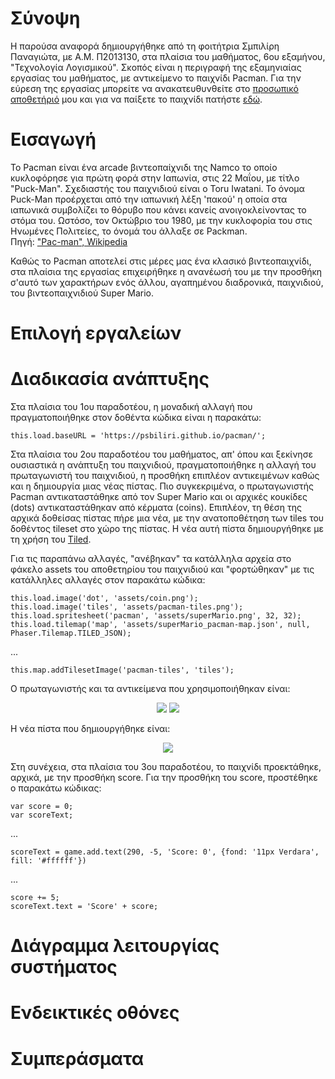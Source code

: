 # Σύνοψη

Η παρούσα αναφορά δημιουργήθηκε από τη φοιτήτρια Σμπιλίρη Παναγιώτα, με Α.Μ. Π2013130, στα πλαίσια του μαθήματος, 6ου εξαμήνου, "Τεχνολογία Λογισμικού". Σκοπός είναι η περιγραφή της εξαμηνιαίας εργασίας του μαθήματος, με αντικείμενο το παιχνίδι Pacman. Για την εύρεση της εργασίας μπορείτε να ανακατευθυνθείτε στο [προσωπικό αποθετήριό](https://github.com/psbiliri/pacman) μου και για να παίξετε το παιχνίδι πατήστε [εδώ](https://psbiliri.github.io/pacman/).

# Εισαγωγή

Το Pacman είναι ένα arcade βιντεοπαίχνιδι της Namco το οποίο κυκλοφόρησε για πρώτη φορά στην Ιαπωνία, στις 22 Μαΐου, με τίτλο "Puck-Man".  Σχεδιαστής του παιχνιδιού είναι ο Toru Iwatani. Το όνομα Puck-Man προέρχεται από την ιαπωνική λέξη 'πακού' η οποία στα ιαπωνικά συμβολίζει το θόρυβο που κάνει κανείς ανοιγοκλείνοντας το στόμα του. Ωστόσο, τον Οκτώβριο του 1980, με την κυκλοφορία του στις Ηνωμένες Πολιτείες, το όνομά του άλλαξε σε Packman. <br>
Πηγή: ["Pac-man", Wikipedia](https://en.wikipedia.org/wiki/Pac-Man)

Καθώς το Pacman αποτελεί στις μέρες μας ένα κλασικό βιντεοπαιχνίδι, στα πλαίσια της εργασίας επιχειρήθηκε η ανανέωσή του με την προσθήκη σ'αυτό των χαρακτήρων ενός άλλου, αγαπημένου διαδρονικά, παιχνιδιού, του βιντεοπαιχνιδιού Super Mario.

# Επιλογή εργαλείων
# Διαδικασία ανάπτυξης

Στα πλαίσια του 1ου παραδοτέου, η μοναδική αλλαγή που πραγματοποιήθηκε στον δοθέντα κώδικα είναι η παρακάτω:
```
this.load.baseURL = 'https://psbiliri.github.io/pacman/';
```

Στα πλαίσια του 2ου παραδοτέου του μαθήματος, απ' όπου και ξεκίνησε ουσιαστικά η ανάπτυξη του παιχνιδιού, πραγματοποιήθηκε η αλλαγή του πρωταγωνιστή του παιχνιδιού, η προσθήκη επιπλέον αντικειμένων καθώς και η δημιουργία μιας νέας πίστας. Πιο συγκεκριμένα, ο πρωταγωνιστής Pacman αντικαταστάθηκε από τον Super Mario και οι αρχικές κουκίδες (dots) αντικαταστάθηκαν από κέρματα (coins). Επιπλέον, τη θέση της αρχικά δοθείσας πίστας πήρε μια νέα, με την ανατοποθέτηση των tiles του δοθέντος tileset στο χώρο της πίστας. Η νέα αυτή πίστα δημιουργήθηκε με τη χρήση του [Tiled](http://www.mapeditor.org/).

Για τις παραπάνω αλλαγές, "ανέβηκαν" τα κατάλληλα αρχεία στο φάκελο assets του αποθετηρίου του παιχνιδιού και "φορτώθηκαν" με τις κατάλληλες αλλαγές στον παρακάτω κώδικα:
```
this.load.image('dot', 'assets/coin.png');
this.load.image('tiles', 'assets/pacman-tiles.png');
this.load.spritesheet('pacman', 'assets/superMario.png', 32, 32);
this.load.tilemap('map', 'assets/superMario_pacman-map.json', null, Phaser.Tilemap.TILED_JSON);
```
...
```
this.map.addTilesetImage('pacman-tiles', 'tiles');
```

Ο πρωταγωνιστής και τα αντικείμενα που χρησιμοποιήθηκαν είναι:
<p align="center">
  <img src="http://icons.iconarchive.com/icons/ph03nyx/super-mario/128/Paper-Mario-icon.png">
  <img src="http://icons.iconarchive.com/icons/ph03nyx/super-mario/64/Question-Coin-icon.png">
</p>

Η νέα πίστα που δημιουργήθηκε είναι:
<p align="center">
  <img src="https://cloud.githubusercontent.com/assets/17690864/26460038/1ba668b6-4181-11e7-91b8-d075535e02fe.png">
</p>

Στη συνέχεια, στα πλαίσια του 3ου παραδοτέου, το παιχνίδι προεκτάθηκε, αρχικά, με την προσθήκη score. Για την προσθήκη του score, προστέθηκε ο παρακάτω κώδικας:
```
var score = 0;
var scoreText;
```
...
```
scoreText = game.add.text(290, -5, 'Score: 0', {fond: '11px Verdara', fill: '#ffffff'})
```
...
```
score += 5;
scoreText.text = 'Score' + score;
```

# Διάγραμμα λειτουργίας συστήματος
# Ενδεικτικές οθόνες
# Συμπεράσματα
